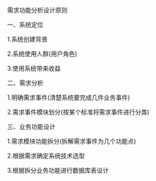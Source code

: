 需求功能分析设计原则

一、系统定位

1.系统创建背景



2.系统使用人群(用户角色)



3.使用系统带来收益



二、需求分析

1.明确需求事件(清楚系统要完成几件业务事件)



2.需求事件模块划分(按某个标准将需求事件进行分类)





三、业务功能设计

1.需求模块功能拆分(拆解需求事件为几个功能点)



2.根据需求确定系统技术选型



3.根据拆分业务功能进行数据库表设计







